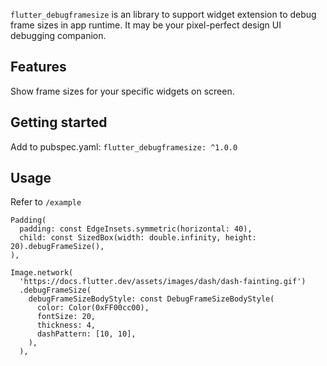 `flutter_debugframesize` is an library to support widget extension to debug frame sizes in app runtime.  It may be your pixel-perfect design UI debugging companion.

## Features

Show frame sizes for your specific widgets on screen.

## Getting started

Add to pubspec.yaml: `flutter_debugframesize: ^1.0.0`

## Usage

Refer to `/example`

```
Padding(
  padding: const EdgeInsets.symmetric(horizontal: 40),
  child: const SizedBox(width: double.infinity, height: 20).debugFrameSize(),
),
```

```
Image.network(
  'https://docs.flutter.dev/assets/images/dash/dash-fainting.gif')
  .debugFrameSize(
    debugFrameSizeBodyStyle: const DebugFrameSizeBodyStyle(
      color: Color(0xFF00cc00),
      fontSize: 20,
      thickness: 4,
      dashPattern: [10, 10],
    ),
  ),
```
